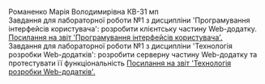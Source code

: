 Романенко Марія Володимирівна КВ-31 мп <br>
Завдання для лабораторної роботи №1 з дисципліни 'Програмування інтерфейсів користувача': розробити клієнтську частину Web-додатку. <a href="https://docs.google.com/document/d/1lY-YOSzesd_XoVmbEe0OmAoBvycoJhIS_bcYYexTvGA/edit?hl=ru">Посилання на звіт 'Програмування інтерфейсів користувача'.</a><br>
Завдання для лабораторної роботи №1 з дисципліни 'Технологія розробки Web-додатків': розробити серверну частину Web-додатку та протестувати її функціональність <a href="https://docs.google.com/document/d/1NLuovGf5fAdwLubYs51xiKJ3ScFvBx7JoL5fP1o5XGU/edit?hl=ru">Посилання на звіт 'Технологія розробки Web-додатків'.</a>
